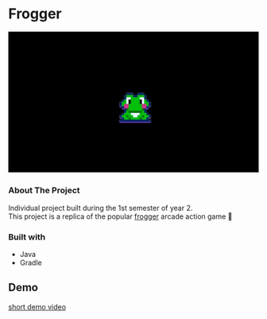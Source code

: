 # Frogger
![frogger arcade minigame](logo.PNG)
### About The Project
Individual project built during the 1st semester of year 2. <br/>
This project is a replica of the popular [frogger](https://en.wikipedia.org/wiki/Frogger) arcade action game 🐸
### Built with
- Java
- Gradle
## Demo
[short demo video](https://www.youtube.com/watch?v=U-6p88vSNGI)
